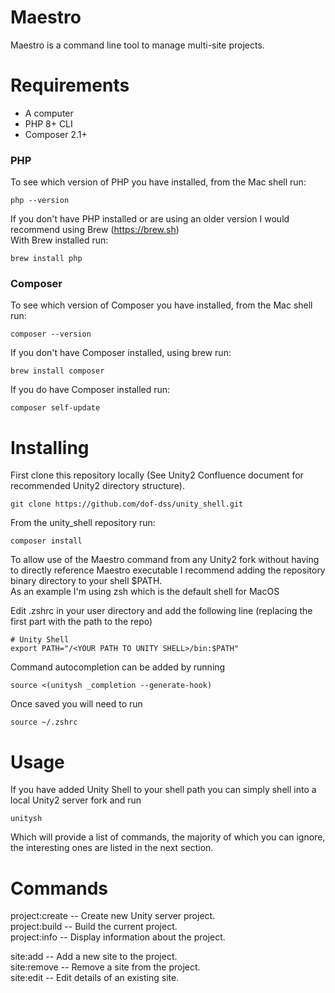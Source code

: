 # Maestro

Maestro is a command line tool to manage multi-site projects.

# Requirements
- A computer
- PHP 8+ CLI
- Composer 2.1+

### PHP

To see which version of PHP you have installed, from the Mac shell run: 
```shell
php --version
```
If you don't have PHP installed or are using an older version I would 
recommend using Brew (https://brew.sh)  
With Brew installed run:
```shell
brew install php
```

### Composer

To see which version of Composer you have installed, from the Mac shell run:
```shell
composer --version
```
If you don't have Composer installed, using brew run:
```shell
brew install composer
```
If you do have Composer installed run: 
```shell
composer self-update
```

# Installing

First clone this repository locally (See Unity2 Confluence document for 
recommended Unity2 directory structure).
```shell
git clone https://github.com/dof-dss/unity_shell.git
```
From the unity_shell repository run:
```shell
composer install
```

To allow use of the Maestro command from any Unity2 fork without having to 
directly reference Maestro 
executable I recommend adding the repository binary directory to your shell 
$PATH.  
As an example I'm using zsh which is the default shell for MacOS 

Edit .zshrc in your user directory and add the following line (replacing the 
first part with the path to the repo)

```shell
# Unity Shell
export PATH="/<YOUR PATH TO UNITY SHELL>/bin:$PATH"
```

Command autocompletion can be added by running
```shell
source <(unitysh _completion --generate-hook)
```

Once saved you will need to run 
```shell
source ~/.zshrc
```

# Usage

If you have added Unity Shell to your shell path you can simply shell into a 
local Unity2 server fork and run 
```shell
unitysh 
``` 
Which will provide a list of commands, the majority of which you can ignore, 
the interesting ones are listed in the next 
section.

# Commands

project:create -- Create new Unity server project.   
project:build -- Build the current project.  
project:info -- Display information about the project.

site:add -- Add a new site to the project.  
site:remove -- Remove a site from the project.  
site:edit -- Edit details of an existing site.

